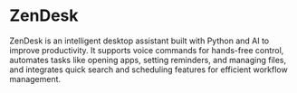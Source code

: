 # ZenDesk
ZenDesk is an intelligent desktop assistant built with Python and AI to improve productivity. It supports voice commands for hands-free control, automates tasks like opening apps, setting reminders, and managing files, and integrates quick search and scheduling features for efficient workflow management.

